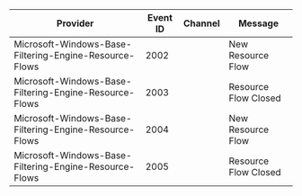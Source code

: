 Provider                                                |  Event ID  |  Channel  |  Message
--------------------------------------------------------|------------|-----------|----------------------
Microsoft-Windows-Base-Filtering-Engine-Resource-Flows  |  2002      |           |  New Resource Flow
Microsoft-Windows-Base-Filtering-Engine-Resource-Flows  |  2003      |           |  Resource Flow Closed
Microsoft-Windows-Base-Filtering-Engine-Resource-Flows  |  2004      |           |  New Resource Flow
Microsoft-Windows-Base-Filtering-Engine-Resource-Flows  |  2005      |           |  Resource Flow Closed